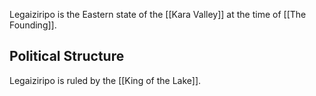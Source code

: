 Legaiziripo is the Eastern state of the [[Kara Valley]] at the time of [[The Founding]].

## Political Structure 
Legaiziripo is ruled by the [[King of the Lake]].